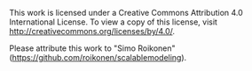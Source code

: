This work is licensed under a Creative Commons Attribution 4.0 International License.
To view a copy of this license, visit http://creativecommons.org/licenses/by/4.0/.

Please attribute this work to "Simo Roikonen" (https://github.com/roikonen/scalablemodeling).
